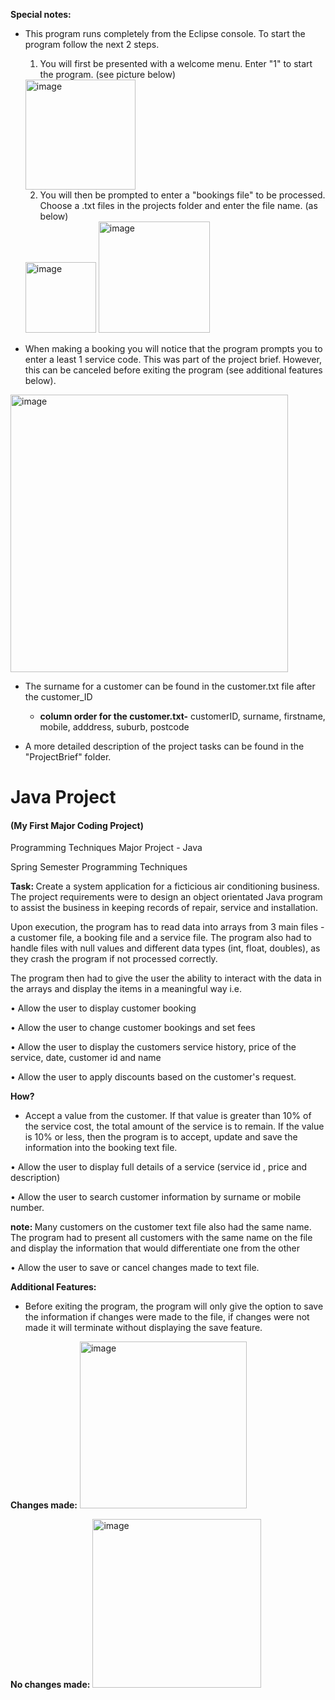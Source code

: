 <strong>Special notes:</strong>

- This program runs completely from the Eclipse console. To start the program follow the next 2 steps.
  
  1) You will first be presented with a welcome menu. Enter "1" to start the program. (see picture below)
  
  <img width="176" alt="image" src="https://user-images.githubusercontent.com/103421610/201460154-578fdce4-118c-4737-a448-48a21aeef90b.png">
  
  2) You will then be prompted to enter a "bookings file" to be processed. Choose a .txt files in the projects folder and enter the file name. (as below)
  
  <img width="113" alt="image" src="https://user-images.githubusercontent.com/103421610/201460356-a8f6ef3b-622a-4d95-b8b7-599f1203df50.png">
  
  <img width="178" alt="image" src="https://user-images.githubusercontent.com/103421610/201460423-035506c2-6c5a-4f27-995c-fa6ce871a5eb.png">

- When making a booking you will notice that the program prompts you to enter a least 1 service code. This was part of the project brief. However, this can be canceled before exiting the program (see additional features below).

<img width="444" alt="image" src="https://user-images.githubusercontent.com/103421610/201513943-db371ad8-2ab9-44db-bb68-183e2574ab7a.png">

- The surname for a customer can be found in the customer.txt file after the customer_ID
  
  - <strong>column order for the customer.txt-</strong> customerID, surname, firstname, mobile, adddress, suburb, postcode 

- A more detailed description of the project tasks can be found in the "ProjectBrief" folder. 

# Java Project 
<h4>(My First Major Coding Project)</h4>
Programming Techniques Major Project - Java

Spring Semester
Programming Techniques 

<strong>Task: </strong>Create a system application for a ficticious air conditioning business.
The project requirements were to design an object
orientated Java program to
assist the business in keeping records of repair, service and
installation.

Upon execution, the program has to read data into arrays from 3 main files - a
customer file, a booking file and a service file. The program also had to handle
files with null values and different data types (int, float, doubles), as they crash the program if not processed correctly.

The program then had to give the user the ability to interact with the data in
the arrays and display the items in a meaningful way i.e.

• Allow the user to display customer booking

• Allow the user to change customer bookings and set fees

• Allow the user to display the customers service history, price of the service,
date, customer id and name

• Allow the user to apply discounts based on the customer's request. 
   
   <strong>How?</strong>
   
  - Accept a value from the customer. If that value is
greater than 10% of the service cost, the total amount of the service is to
remain. If the value is 10% or less, then the program is to accept, update and save the information 
into the booking text file.

• Allow the user to display full details of a service (service id , price and
description)

• Allow the user to search customer information by surname or mobile
number. 

<strong>note: </strong>Many customers on the customer text file also had the same name.
The program had to present all customers with the same
name on the file and display the information that would differentiate one
from the other

• Allow the user to save or cancel changes made to text file.
 
<strong>Additional Features:</strong>

- Before exiting the program, the program will only give the option to save the information if changes were made to the file, if changes were not made it will terminate without displaying the save feature.

<strong>Changes made:</strong>
<img width="267" alt="image" src="https://user-images.githubusercontent.com/103421610/201495875-8036f685-2761-4fe9-ac74-38ebf720d409.png">

<strong>No changes made:</strong>
<img width="270" alt="image" src="https://user-images.githubusercontent.com/103421610/201495916-f9195cc0-7965-47f4-ae71-f76c19eb038f.png">


